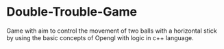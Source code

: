 # Double-Trouble-Game
Game with  aim to control the movement of two balls with a horizontal stick by using the basic concepts of Opengl with logic in c++ language. 
